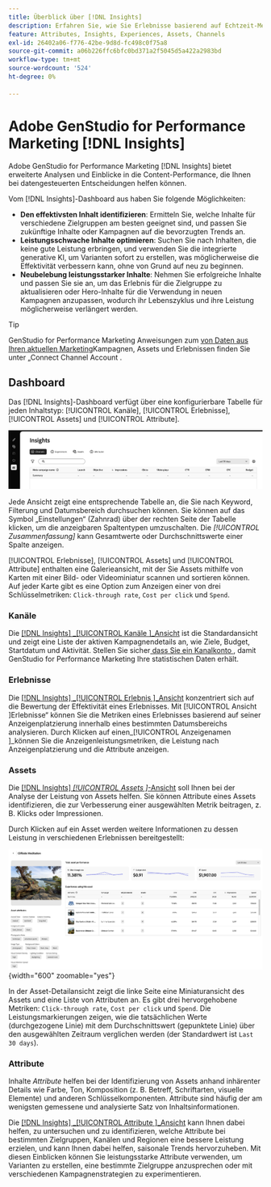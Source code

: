 ```yaml
---
title: Überblick über [!DNL Insights]
description: Erfahren Sie, wie Sie Erlebnisse basierend auf Echtzeit-Metriken zur Inhaltsleistung optimieren können.
feature: Attributes, Insights, Experiences, Assets, Channels
exl-id: 26402a06-f776-42be-9d8d-fc498c0f75a8
source-git-commit: a06b226ffc6bfc0bd371a2f5045d5a422a2983bd
workflow-type: tm+mt
source-wordcount: '524'
ht-degree: 0%

---
```


# Adobe GenStudio for Performance Marketing [!DNL Insights]

Adobe GenStudio for Performance Marketing [!DNL Insights] bietet erweiterte Analysen und Einblicke in die Content-Performance, die Ihnen bei datengesteuerten Entscheidungen helfen können.

Vom [!DNL Insights]-Dashboard aus haben Sie folgende Möglichkeiten:

- **Den effektivsten Inhalt identifizieren**: Ermitteln Sie, welche Inhalte für verschiedene Zielgruppen am besten geeignet sind, und passen Sie zukünftige Inhalte oder Kampagnen auf die bevorzugten Trends an.
- **Leistungsschwache Inhalte optimieren**: Suchen Sie nach Inhalten, die keine gute Leistung erbringen, und verwenden Sie die integrierte generative KI, um Varianten sofort zu erstellen, was möglicherweise die Effektivität verbessern kann, ohne von Grund auf neu zu beginnen.
- **Neubelebung leistungsstarker Inhalte**: Nehmen Sie erfolgreiche Inhalte und passen Sie sie an, um das Erlebnis für die Zielgruppe zu aktualisieren oder Hero-Inhalte für die Verwendung in neuen Kampagnen anzupassen, wodurch ihr Lebenszyklus und ihre Leistung möglicherweise verlängert werden.

>[!TIP]
>
>GenStudio for Performance Marketing Anweisungen zum [ von Daten aus Ihren aktuellen Marketing](connect-channel.md)Kampagnen, Assets und Erlebnissen finden Sie unter „Connect Channel Account .

## Dashboard

Das [!DNL Insights]-Dashboard verfügt über eine konfigurierbare Tabelle für jeden Inhaltstyp: [!UICONTROL Kanäle], [!UICONTROL Erlebnisse], [!UICONTROL Assets] und [!UICONTROL Attribute].

![[!DNL Insights] Dashboard](/help/assets/insights-dashboard.png)

Jede Ansicht zeigt eine entsprechende Tabelle an, die Sie nach Keyword, Filterung und Datumsbereich durchsuchen können. Sie können auf das Symbol „Einstellungen“ (Zahnrad) über der rechten Seite der Tabelle klicken, um die anzeigbaren Spaltentypen umzuschalten. Die _[!UICONTROL Zusammenfassung]_ kann Gesamtwerte oder Durchschnittswerte einer Spalte anzeigen.

[!UICONTROL Erlebnisse], [!UICONTROL Assets] und [!UICONTROL Attribute] enthalten eine Galerieansicht, mit der Sie Assets mithilfe von Karten mit einer Bild- oder Videominiatur scannen und sortieren können. Auf jeder Karte gibt es eine Option zum Anzeigen einer von drei Schlüsselmetriken: `Click-through rate`, `Cost per click` und `Spend`.

### Kanäle

Die [[!DNL Insights] _[!UICONTROL Kanäle ]_Ansicht](channels.md) ist die Standardansicht und zeigt eine Liste der aktiven Kampagnendetails an, wie Ziele, Budget, Startdatum und Aktivität. Stellen Sie sicher[ dass Sie ein Kanalkonto ](connect-channel.md), damit GenStudio for Performance Marketing Ihre statistischen Daten erhält.

### Erlebnisse

Die [[!DNL Insights] _[!UICONTROL Erlebnis ]_Ansicht](experiences.md) konzentriert sich auf die Bewertung der Effektivität eines Erlebnisses. Mit [!UICONTROL  Ansicht ]Erlebnisse“ können Sie die Metriken eines Erlebnisses basierend auf seiner Anzeigenplatzierung innerhalb eines bestimmten Datumsbereichs analysieren. Durch Klicken auf einen_[!UICONTROL  Anzeigenamen ]_können Sie die Anzeigenleistungsmetriken, die Leistung nach Anzeigenplatzierung und die Attribute anzeigen.

### Assets

Die [[!DNL Insights] _[!UICONTROL Assets ]_-Ansicht](assets.md) soll Ihnen bei der Analyse der Leistung von Assets helfen. Sie können Attribute eines Assets identifizieren, die zur Verbesserung einer ausgewählten Metrik beitragen, z. B. Klicks oder Impressionen.

Durch Klicken auf ein Asset werden weitere Informationen zu dessen Leistung in verschiedenen Erlebnissen bereitgestellt:

![Asset-Details](/help/assets/insights-asset-details.png){width="600" zoomable="yes"}

In der Asset-Detailansicht zeigt die linke Seite eine Miniaturansicht des Assets und eine Liste von Attributen an. Es gibt drei hervorgehobene Metriken: `Click-through rate`, `Cost per click` und `Spend`. Die Leistungsmarkierungen zeigen, wie die tatsächlichen Werte (durchgezogene Linie) mit dem Durchschnittswert (gepunktete Linie) über den ausgewählten Zeitraum verglichen werden (der Standardwert ist `Last 30 days`).

### Attribute

Inhalte _Attribute_ helfen bei der Identifizierung von Assets anhand inhärenter Details wie Farbe, Ton, Komposition (z. B. Betreff, Schriftarten, visuelle Elemente) und anderen Schlüsselkomponenten. Attribute sind häufig der am wenigsten gemessene und analysierte Satz von Inhaltsinformationen.

Die [[!DNL Insights] _[!UICONTROL Attribute ]_Ansicht](attributes.md) kann Ihnen dabei helfen, zu untersuchen und zu identifizieren, welche Attribute bei bestimmten Zielgruppen, Kanälen und Regionen eine bessere Leistung erzielen, und kann Ihnen dabei helfen, saisonale Trends hervorzuheben. Mit diesen Einblicken können Sie leistungsstarke Attribute verwenden, um Varianten zu erstellen, eine bestimmte Zielgruppe anzusprechen oder mit verschiedenen Kampagnenstrategien zu experimentieren.
